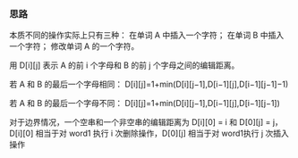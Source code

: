 ### 思路
本质不同的操作实际上只有三种：
    在单词 A 中插入一个字符；
    在单词 B 中插入一个字符；
    修改单词 A 的一个字符。

用 D[i][j] 表示 A 的前 i 个字母和 B 的前 j 个字母之间的编辑距离。

若 A 和 B 的最后一个字母相同：
D[i][j]=1+min(D[i][j−1],D[i−1][j],D[i−1][j−1]−1)

若 A 和 B 的最后一个字母不同：
D[i][j]=1+min(D[i][j−1],D[i−1][j],D[i−1][j−1])

对于边界情况，一个空串和一个非空串的编辑距离为 D[i][0] = i 和 D[0][j] = j，D[i][0] 相当于对 word1 执行 i 次删除操作，D[0][j] 相当于对 word1执行 j 次插入操作



